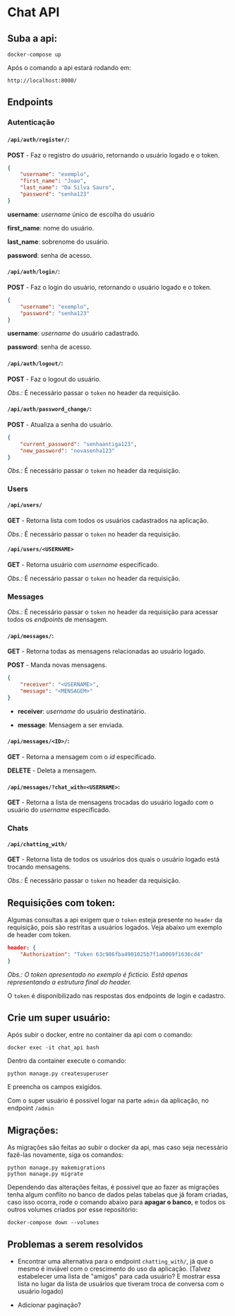 # Chat API

## Suba a api:

```
docker-compose up
```

Após o comando a api estará rodando em:

```
http://localhost:8000/
```

## Endpoints

### Autenticação
#### `/api/auth/register/`:

**POST** - Faz o registro do usuário, retornando o usuário logado e o token.

```json
{
    "username": "exemplo",
    "first_name": "Joao",
    "last_name": "Da Silva Sauro",
    "password": "senha123"
}
```

**username**: *username* único de escolha do usuário

**first_name**: nome do usuário.

**last_name**: sobrenome do usuário.

**password**: senha de acesso.


#### `/api/auth/login/`:

**POST** - Faz o login do usuário, retornando o usuário logado e o token.

```json
{
    "username": "exemplo",
    "password": "senha123"
}
```

**username**: *username* do usuário cadastrado.

**password**: senha de acesso.


#### `/api/auth/logout/`:

**POST** - Faz o logout do usuário.

*Obs.:* É necessário passar o `token` no header da requisição.


#### `/api/auth/password_change/`:

**POST** - Atualiza a senha do usuário.

```json
{
    "current_password": "senhaantiga123",
    "new_password": "novasenha123"
}
```

*Obs.:* É necessário passar o `token` no header da requisição.


### Users

#### `/api/users/`

**GET** - Retorna lista com todos os usuários cadastrados na aplicação.

*Obs.:* É necessário passar o `token` no header da requisição.

#### `/api/users/<USERNAME>`

**GET** - Retorna usuário com *username* especificado.

*Obs.:* É necessário passar o `token` no header da requisição.


### Messages

*Obs.:* É necessário passar o `token` no header da requisição para acessar todos os *endpoints* de mensagem.

#### `/api/messages/`: 

**GET** - Retorna todas as mensagens relacionadas ao usuário logado.  

**POST** - Manda novas mensagens.  

```json
{
    "receiver": "<USERNAME>",
    "message": "<MENSAGEM>"
}
```

* **receiver**: *username* do usuário destinatário.

* **message**: Mensagem a ser enviada.


#### `/api/messages/<ID>/`:

**GET** - Retorna a mensagem com o *id* especificado.

**DELETE** - Deleta a mensagem.


#### `/api/messages/?chat_with=<USERNAME>`: 

**GET** - Retorna a lista de mensagens trocadas do usuário logado com o usuário do *username* especificado.


### Chats

#### `/api/chatting_with/`

**GET** - Retorna lista de todos os usuários dos quais o usuário logado está trocando mensagens.

*Obs.:* É necessário passar o `token` no header da requisição.

## Requisições com token:

Algumas consultas a api exigem que o `token` esteja presente no `header` da requisição, pois são restritas a usuários logados. Veja abaixo um exemplo de header com token.

``` json
header: {
    "Authorization": "Token 63c986fba4901025b7f1a0069f1636cd4"
}
```
*Obs.: O token apresentado no exemplo é ficticio. Está apenas representando a estrutura final do header.*

O `token` é disponibilizado nas respostas dos endpoints de login e cadastro.



## Crie um super usuário:

Após subir o docker, entre no container da api com o comando:

```
docker exec -it chat_api bash
```

Dentro da container execute o comando:

```
python manage.py createsuperuser
```

E preencha os campos exigidos.

Com o super usuário é possivel logar na parte `admin` da aplicação, no endpoint `/admin`

## Migrações:

As migrações são feitas ao subir o docker da api, mas caso seja necessário fazê-las novamente, siga os comandos:

```
python manage.py makemigrations
python manage.py migrate
```

Dependendo das alterações feitas, é possivel que ao fazer as migrações tenha algum conflito no banco de dados pelas tabelas que já foram criadas, caso isso ocorra, rode o comando abaixo para **apagar o banco**, e todos os outros volumes criados por esse repositório:

```
docker-compose down --volumes
```

## Problemas a serem resolvidos

- Encontrar uma alternativa para o endpoint `chatting_with/`, já que o mesmo é inviável com o crescimento do uso da aplicação. (Talvez estabelecer uma lista de "amigos" para cada usuário? E mostrar essa lista no lugar da lista de usuários que tiveram troca de conversa com o usuário logado) 

- Adicionar paginação?
